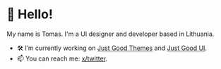 # :wave: Hello! 
My name is Tomas. I'm a UI designer and developer based in Lithuania.

- :hammer_and_wrench: I’m currently working on [Just Good Themes](https://justgoodthemes.com/) and [Just Good UI](https://github.com/JustGoodUI).
- 📫 You can reach me: [x/twitter](https://twitter.com/TomasBankauskas).

